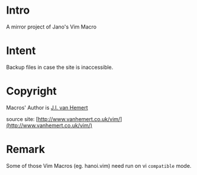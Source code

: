 # Intro

A mirror project of Jano's Vim Macro

# Intent

Backup files in case the site is inaccessible. 

# Copyright

Macros' Author is [J.I. van Hemert](mailto:jvhemert@cs.leidenuniv.nl)

source site: [http://www.vanhemert.co.uk/vim/](http://www.vanhemert.co.uk/vim/)

# Remark

Some of those Vim Macros (eg. hanoi.vim) need run on vi `compatible` mode.
